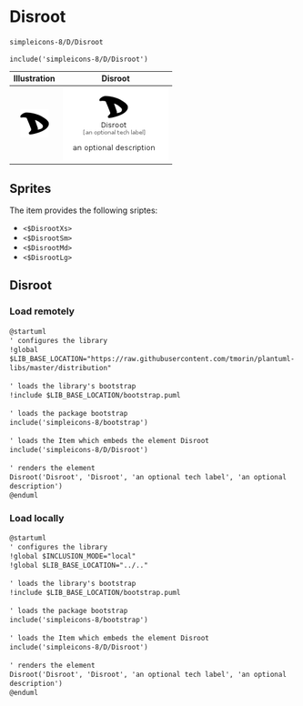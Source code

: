 # Disroot


```text
simpleicons-8/D/Disroot
```

```text
include('simpleicons-8/D/Disroot')
```



| Illustration | Disroot |
| :---: | :---: |
| ![illustration for Illustration](../../simpleicons-8/D/Disroot.png) | ![illustration for Disroot](../../simpleicons-8/D/Disroot.Local.png) |



## Sprites
The item provides the following sriptes:

- `<$DisrootXs>`
- `<$DisrootSm>`
- `<$DisrootMd>`
- `<$DisrootLg>`





## Disroot

### Load remotely
```plantuml
@startuml
' configures the library
!global $LIB_BASE_LOCATION="https://raw.githubusercontent.com/tmorin/plantuml-libs/master/distribution"

' loads the library's bootstrap
!include $LIB_BASE_LOCATION/bootstrap.puml

' loads the package bootstrap
include('simpleicons-8/bootstrap')

' loads the Item which embeds the element Disroot
include('simpleicons-8/D/Disroot')

' renders the element
Disroot('Disroot', 'Disroot', 'an optional tech label', 'an optional description')
@enduml
```

### Load locally
```plantuml
@startuml
' configures the library
!global $INCLUSION_MODE="local"
!global $LIB_BASE_LOCATION="../.."

' loads the library's bootstrap
!include $LIB_BASE_LOCATION/bootstrap.puml

' loads the package bootstrap
include('simpleicons-8/bootstrap')

' loads the Item which embeds the element Disroot
include('simpleicons-8/D/Disroot')

' renders the element
Disroot('Disroot', 'Disroot', 'an optional tech label', 'an optional description')
@enduml
```

